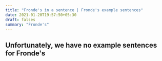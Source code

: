 ```yaml
---
title: "Fronde's in a sentence | Fronde's example sentences"
date: 2021-01-20T19:57:50+05:30
draft: falses
summary: "Fronde's"
---
```

## Unfortunately, we have no example sentences for Fronde's                 
